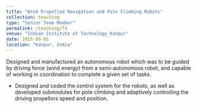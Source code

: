 ```yaml
---
title: "Wind Propelled Navigation and Pole Climbing Robots"
collection: teaching
type: "Senior Team Member"
permalink: /teaching/T4
venue: "Indian Institute of Technology Kanpur"
date: 2015-09-01
location: "Kanpur, India"
---
```


Designed and manufactured an autonomous robot which was to be guided by driving force (wind energy) from a semi-autonomous robot, and capable of working in coordination to complete a given set of tasks.
* Designed and coded the control system for the robots, as well as developed submodules for pole climbing and adaptively controlling the driving propellors speed and position.